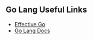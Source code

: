 Go Lang Useful Links
--------------------

- [Effective Go](https://golang.org/doc/effective_go.html)
- [Go Lang Docs](https://golang.org/doc/)
